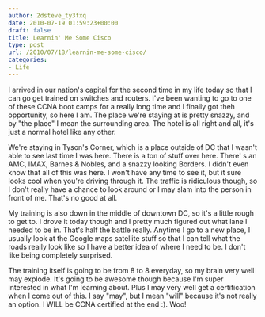 ```yaml
---
author: 2dsteve_ty3fxq
date: 2010-07-19 01:59:23+00:00
draft: false
title: Learnin' Me Some Cisco
type: post
url: /2010/07/18/learnin-me-some-cisco/
categories:
- Life
---
```


I arrived in our nation's capital for the second time in my life today so that I can go get trained on switches and routers. I've been wanting to go to one of these CCNA boot camps for a really long time and I finally got theh opportunity, so here I am. The place we're staying at is pretty snazzy, and by "the place" I mean the surrounding area. The hotel is all right and all, it's just a normal hotel like any other.

We're staying in Tyson's Corner, which is a place outside of DC that I wasn't able to see last time I was here. There is a ton of stuff over here. There' s an AMC, IMAX, Barnes & Nobles, and a snazzy looking Borders. I didn't even know that all of this was here. I won't have any time to see it, but it sure looks cool when you're driving through it. The traffic is ridiculous though, so I don't really have a chance to look around or I may slam into the person in front of me. That's no good at all.

My training is also down in the middle of downtown DC, so it's a little rough to get to. I drove it today though and I pretty much figured out what lane I needed to be in. That's half the battle really. Anytime I go to a new place, I usually look at the Google maps satellite stuff so that I can tell what the roads really look like so I have a better idea of where I need to be. I don't like being completely surprised.

The training itself is going to be from 8 to 8 everyday, so my brain very well may explode. It's going to be awesome though because I'm super interested in what I'm learning about. Plus I may very well get a certification when I come out of this. I say "may", but I mean "will" because it's not really an option. I WILL be CCNA certified at the end :). Woo!
